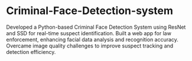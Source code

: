 # Criminal-Face-Detection-system
Developed a Python-based Criminal Face Detection System using ResNet and SSD for real-time suspect identification. Built a web app for law enforcement, enhancing facial data analysis and recognition accuracy. Overcame image quality challenges to improve suspect tracking and detection efficiency.
